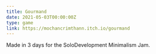 ```yaml
---
title: Gourmand
date: 2021-05-03T00:00:00Z
type: game
link: https://mochancrimthann.itch.io/gourmand
---
```

Made in 3 days for the SoloDevelopment Minimalism Jam.

